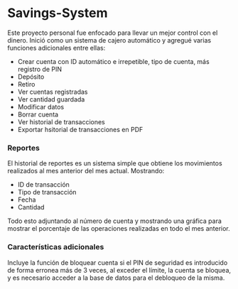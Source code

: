 # Savings-System

Este proyecto personal fue enfocado para llevar un mejor control con el dinero.
Inició como un sistema de cajero automático y agregué varias funciones adicionales entre ellas:

- Crear cuenta con ID automático e irrepetible, tipo de cuenta, más registro de PIN
- Depósito
- Retiro
- Ver cuentas registradas
- Ver cantidad guardada
- Modificar datos
- Borrar cuenta
- Ver historial de transacciones
- Exportar hsitorial de transacciones en PDF

### Reportes

El historial de reportes es un sistema simple que obtiene los movimientos realizados al mes anterior del mes actual.
Mostrando:
- ID de transacción
- Tipo de transacción
- Fecha
- Cantidad

Todo esto adjuntando al número de cuenta y mostrando una gráfica para mostrar el porcentaje de las operaciones realizadas en todo el mes anterior.

### Características adicionales

Incluye la función de bloquear cuenta si el PIN de seguridad es introducido de forma erronea más de 3 veces, al exceder el límite, la cuenta se bloquea, y es necesario acceder a la base de datos para el debloqueo de la misma.
